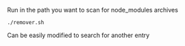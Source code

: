 Run in the path you want to scan for node_modules archives

```shell
./remover.sh
```

Can be easily modified to search for another entry
